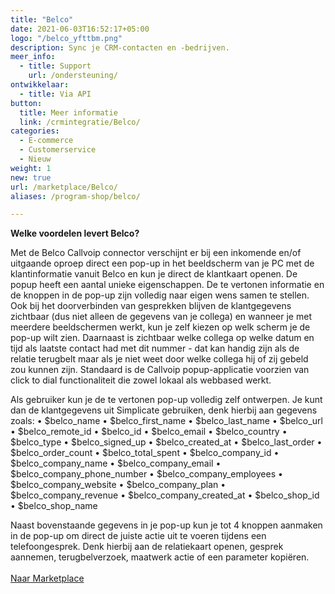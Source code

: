 ```yaml
---
title: "Belco"
date: 2021-06-03T16:52:17+05:00
logo: "/belco_yfttbm.png"
description: Sync je CRM-contacten en -bedrijven.
meer_info:
  - title: Support
    url: /ondersteuning/
ontwikkelaar:
  - title: Via API
button:
  title: Meer informatie
  link: /crmintegratie/Belco/
categories:
  - E-commerce
  - Customerservice
  - Nieuw
weight: 1
new: true
url: /marketplace/Belco/
aliases: /program-shop/belco/

---
```


**Welke voordelen levert Belco?**

Met de Belco Callvoip connector verschijnt er bij een inkomende en/of uitgaande oproep direct een pop-up in het beeldscherm van je PC met de klantinformatie vanuit Belco en kun je direct de klantkaart openen.
De popup heeft een aantal unieke eigenschappen. De te vertonen informatie en de knoppen in de pop-up zijn volledig naar eigen wens samen te stellen. Ook bij het doorverbinden van gesprekken blijven de klantgegevens zichtbaar (dus niet alleen de gegevens van je collega) en wanneer je met meerdere beeldschermen werkt, kun je zelf kiezen op welk scherm je de pop-up wilt zien. Daarnaast is zichtbaar welke collega op welke datum en tijd als laatste contact had met dit nummer - dat kan handig zijn als de relatie terugbelt maar als je niet weet door welke collega hij of zij gebeld zou kunnen zijn. Standaard is de Callvoip popup-applicatie voorzien van click to dial functionaliteit die zowel lokaal als webbased werkt.

Als gebruiker kun je de te vertonen pop-up volledig zelf ontwerpen.
Je kunt dan de klantgegevens uit Simplicate gebruiken, denk hierbij aan gegevens zoals:
• $belco_name
• $belco_first_name
• $belco_last_name
• $belco_url
• $belco_remote_id
• $belco_id
• $belco_email
• $belco_country
• $belco_type
• $belco_signed_up
• $belco_created_at
• $belco_last_order
• $belco_order_count
• $belco_total_spent
• $belco_company_id
• $belco_company_name
• $belco_company_email
• $belco_company_phone_number
• $belco_company_employees
• $belco_company_website
• $belco_company_plan
• $belco_company_revenue
• $belco_company_created_at
• $belco_shop_id
• $belco_shop_name

Naast bovenstaande gegevens in je pop-up kun je tot 4 knoppen aanmaken in de pop-up om direct de juiste actie uit te voeren tijdens een telefoongesprek. Denk hierbij aan de relatiekaart openen, gesprek aannemen, terugbelverzoek, maatwerk actie of een parameter kopiëren.<br><br><a href="/marketplace" class="button">Naar Marketplace</a>
